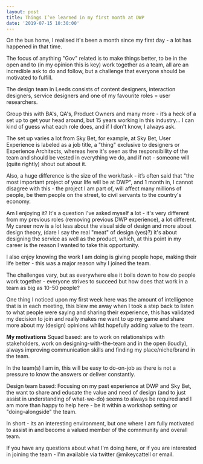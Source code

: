 ```yaml
---
layout: post
title: Things I’ve learned in my first month at DWP
date: '2019-07-15 10:30:00'
---
```


On the bus home, I realised it's been a month since my first day - a lot has happened in that time.

The focus of anything "Gov" related is to make things better, to be in the open and to (in my opinion this is key) work together as a team, all are an incredible ask to do and follow, but a challenge that everyone should be motivated to fulfill.

The design team in Leeds consists of content designers, interaction designers, service designers and one of my favourite roles = user researchers.

Group this with BA's, QA's, Product Owners and many more - it’s a heck of a set up to get your head around, but 15 years working in this industry... I can kind of guess what each role does, and if I don't know, I always ask.

The set up varies a lot from Sky Bet, for example, at Sky Bet, User Experience is labeled as a job title, a "thing" exclusive to designers or Experience Architects, whereas here it's seen as the responsibility of the team and should be vested in everything we do, and if not - someone will (quite rightly) shout out about it.

Also, a huge difference is the size of the work/task - it’s often said that "the most important project of your life will be at DWP", and 1 month in, I cannot disagree with this - the project I am part of, will affect many millions of people, be them people on the street, to civil servants to the country's economy.

Am I enjoying it? It's a question I've asked myself a lot - it's very different from my previous roles (removing previous DWP experience), a lot different. My career now is a lot less about the visual side of design and more about design theory, (dare I say the real "meat" of design (yes)?) it's about designing the service as well as the product, which, at this point in my career is the reason I wanted to take this opportunity.

I also enjoy knowing the work I am doing is giving people hope, making their life better - this was a major reason why I joined the team.

The challenges vary, but as everywhere else it boils down to how do people work together - everyone strives to succeed but how does that work in a team as big as 10-50 people?

One thing I noticed upon my first week here was the amount of intelligence that is in each meeting, this blew me away when I took a step back to listen to what people were saying and sharing their experience, this has validated my decision to join and really makes me want to up my game and share more about my (design) opinions whilst hopefully adding value to the team.

**My motivations**
Squad based: are to work on relationships with stakeholders, work on designing-with-the-team and in the open (loudly), always improving communication skills and finding my place/niche/brand in the team.

In the team(s) I am in, this will be easy to do-on-job as there is not a pressure to know the answers or deliver constantly.

Design team based: Focusing on my past experience at DWP and Sky Bet, the want to share and educate the value and need of design (and to just assist in understanding of what-we-do) seems to always be required and I am more than happy to help here - be it within a workshop setting or "doing-alongside" the team.

In short - its an interesting environment, but one where I am fully motivated to assist in and become a valued member of the comnmunity and overall team.

If you have any questions about what I'm doing here, or if you are interested in joining the team - I'm available via twitter @mikeycattell or email.
